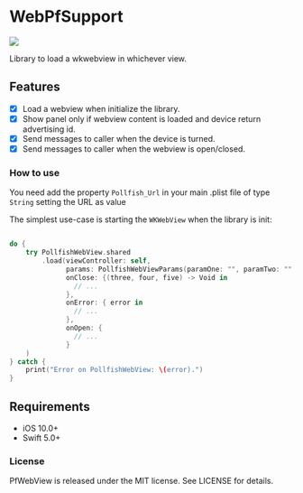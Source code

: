 # WebPfSupport

<p align="left">
<a href="https://swift.org/package-manager/"><img src="https://img.shields.io/badge/SPM-supported-DE5C43.svg?style=flat"></a>
<br />
</p>

Library to load a wkwebview in whichever view.

## Features

- [x] Load a webview when initialize the library.
- [x] Show panel only if webview content is loaded and device return advertising id.
- [x] Send messages to caller when the device is turned.
- [x] Send messages to caller when the webview is open/closed.

### How to use

You need add the property `Pollfish_Url` in your main .plist file of type `String` setting the URL as value 

The simplest use-case is starting the `WKWebView` when the library is init:

```swift

do {
    try PollfishWebView.shared
        .load(viewController: self,
              params: PollfishWebViewParams(paramOne: "", paramTwo: "", paramThree: "", paramFour: "", paramFive: ""),
              onClose: {(three, four, five) -> Void in
                // ...
              },
              onError: { error in
                // ...
              },
              onOpen: {
                // ...
              }
    )
} catch {
    print("Error on PollfishWebView: \(error).")
}

```

## Requirements

- iOS 10.0+
- Swift 5.0+

### License

PfWebView is released under the MIT license. See LICENSE for details.
